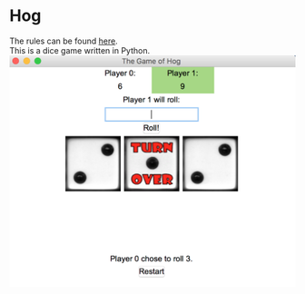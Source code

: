 # Hog
The rules can be found [here](https://inst.eecs.berkeley.edu/~cs61a/sp17/proj/ants/).  <br />
This is a dice game written in Python.
![Alt text](demo.png?raw=true "Optional Title")
